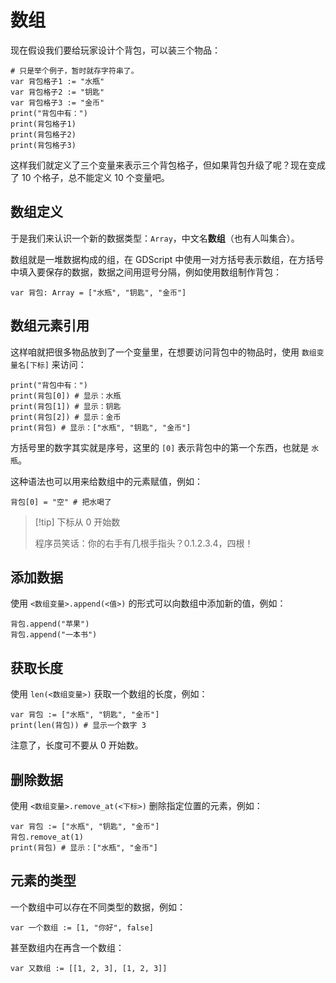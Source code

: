 # 数组

现在假设我们要给玩家设计个背包，可以装三个物品：

```gdscript
# 只是举个例子，暂时就存字符串了。
var 背包格子1 := "水瓶"
var 背包格子2 := "钥匙"
var 背包格子3 := "金币"
print("背包中有：")
print(背包格子1)
print(背包格子2)
print(背包格子3)
```

这样我们就定义了三个变量来表示三个背包格子，但如果背包升级了呢？现在变成了 10 个格子，总不能定义 10 个变量吧。

## 数组定义

于是我们来认识一个新的数据类型：`Array`，中文名**数组**（也有人叫集合）。

数组就是一堆数据构成的组，在 GDScript 中使用一对方括号表示数组，在方括号中填入要保存的数据，数据之间用逗号分隔，例如使用数组制作背包：

```gdscript
var 背包: Array = ["水瓶", "钥匙", "金币"]
```

## 数组元素引用

这样咱就把很多物品放到了一个变量里，在想要访问背包中的物品时，使用 `数组变量名[下标]` 来访问：

```gdscript
print("背包中有：")
print(背包[0]) # 显示：水瓶
print(背包[1]) # 显示：钥匙
print(背包[2]) # 显示：金币
print(背包) # 显示：["水瓶", "钥匙", "金币"]
```

方括号里的数字其实就是序号，这里的 `[0]` 表示背包中的第一个东西，也就是 `水瓶`。

这种语法也可以用来给数组中的元素赋值，例如：

```gdscript
背包[0] = "空" # 把水喝了
```

> [!tip] 下标从 0 开始数
>
> 程序员笑话：你的右手有几根手指头？0.1.2.3.4，四根！

## 添加数据

使用 `<数组变量>.append(<值>)` 的形式可以向数组中添加新的值，例如：

```gdscript
背包.append("苹果")
背包.append("一本书")
```

## 获取长度

使用 `len(<数组变量>)` 获取一个数组的长度，例如：

```gdscript
var 背包 := ["水瓶", "钥匙", "金币"]
print(len(背包)) # 显示一个数字 3
```

注意了，长度可不要从 0 开始数。

## 删除数据

使用 `<数组变量>.remove_at(<下标>)` 删除指定位置的元素，例如：

```gdscript
var 背包 := ["水瓶", "钥匙", "金币"]
背包.remove_at(1)
print(背包) # 显示：["水瓶", "金币"]
```

## 元素的类型

一个数组中可以存在不同类型的数据，例如：

```gdscript
var 一个数组 := [1, "你好", false]
```

甚至数组内在再含一个数组：

```gdscript
var 又数组 := [[1, 2, 3], [1, 2, 3]]
```
